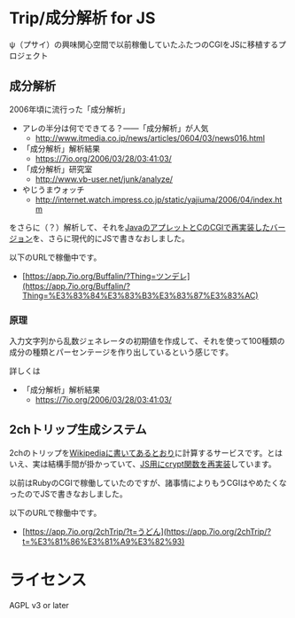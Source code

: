 Trip/成分解析 for JS
==============================

ψ（プサイ）の興味関心空間で以前稼働していたふたつのCGIをJSに移植するプロジェクト

## 成分解析

2006年頃に流行った「成分解析」

* アレの半分は何でできてる？――「成分解析」が人気
    * http://www.itmedia.co.jp/news/articles/0604/03/news016.html
* 「成分解析」解析結果
    * https://7io.org/2006/03/28/03:41:03/
* 「成分解析」研究室
    * http://www.vb-user.net/junk/analyze/
* やじうまウォッチ
    * http://internet.watch.impress.co.jp/static/yajiuma/2006/04/index.htm

をさらに（？）解析して、それを[JavaのアプレットとCのCGIで再実装したバージョン](https://github.com/ledyba/Buffalin)を、さらに現代的にJSで書きなおしました。

以下のURLで稼働中です。

 * [https://app.7io.org/Buffalin/?Thing=ツンデレ](https://app.7io.org/Buffalin/?Thing=%E3%83%84%E3%83%B3%E3%83%87%E3%83%AC)

### 原理

入力文字列から乱数ジェネレータの初期値を作成して、それを使って100種類の成分の種類とパーセンテージを作り出しているという感じです。

詳しくは

* 「成分解析」解析結果
    * https://7io.org/2006/03/28/03:41:03/

## 2chトリップ生成システム

2chのトリップを<a href="http://ja.wikipedia.org/wiki/%E3%83%88%E3%83%AA%E3%83%83%E3%83%97_(%E9%9B%BB%E5%AD%90%E6%8E%B2%E7%A4%BA%E6%9D%BF)">Wikipediaに書いてあるとおり</a>に計算するサービスです。とはいえ、実は結構手間が掛かっていて、[JS用にcrypt関数を再実装](https://github.com/ledyba/js-crypt3)しています。

以前はRubyのCGIで稼働していたのですが、諸事情によりもうCGIはやめたくなったのでJSで書きなおしました。

以下のURLで稼働中です。

 * [https://app.7io.org/2chTrip/?t=うどん](https://app.7io.org/2chTrip/?t=%E3%81%86%E3%81%A9%E3%82%93)

ライセンス
====
AGPL v3 or later
